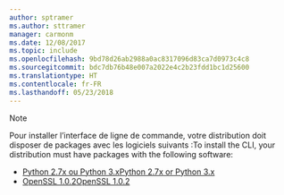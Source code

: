 ```yaml
---
author: sptramer
ms.author: sttramer
manager: carmonm
ms.date: 12/08/2017
ms.topic: include
ms.openlocfilehash: 9bd78d26ab2988a0ac8317096d83ca7d0973c4c8
ms.sourcegitcommit: bdc7db76b48e007a2022e4c2b23fdd1bc1d25600
ms.translationtype: HT
ms.contentlocale: fr-FR
ms.lasthandoff: 05/23/2018
---
```

> [!NOTE]
> <span data-ttu-id="64913-101">Pour installer l’interface de ligne de commande, votre distribution doit disposer de packages avec les logiciels suivants :</span><span class="sxs-lookup"><span data-stu-id="64913-101">To install the CLI, your distribution must have packages with the following software:</span></span>
> * [<span data-ttu-id="64913-102">Python 2.7x ou Python 3.x</span><span class="sxs-lookup"><span data-stu-id="64913-102">Python 2.7x or Python 3.x</span></span>](https://www.python.org/downloads/)
> * [<span data-ttu-id="64913-103">OpenSSL 1.0.2</span><span class="sxs-lookup"><span data-stu-id="64913-103">OpenSSL 1.0.2</span></span>](https://www.openssl.org/source/)
